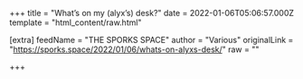 
+++
title = "What’s on my (alyx’s) desk?"
date = 2022-01-06T05:06:57.000Z
template = "html_content/raw.html"

[extra]
feedName = "THE SPORKS SPACE"
author = "Various"
originalLink = "https://sporks.space/2022/01/06/whats-on-alyxs-desk/"
raw = ""

+++

